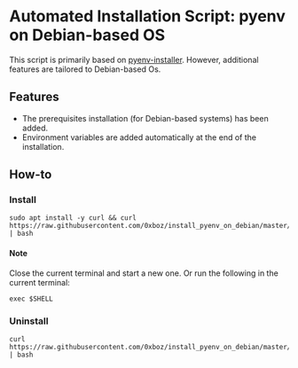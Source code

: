 # Automated Installation Script: pyenv on Debian-based OS

This script is primarily based on [pyenv-installer](https://github.com/pyenv/pyenv-installer). However,
additional features are tailored to Debian-based Os.  

## Features

* The prerequisites installation (for Debian-based systems) has been added.  
* Environment variables are added automatically at the end of the installation.

## How-to

### Install

```shell
sudo apt install -y curl && curl https://raw.githubusercontent.com/0xboz/install_pyenv_on_debian/master/install.sh | bash
```

#### Note

Close the current terminal and start a new one. Or run the following in the current terminal:

```shell
exec $SHELL
```

### Uninstall

```shell
curl https://raw.githubusercontent.com/0xboz/install_pyenv_on_debian/master/uninstall.sh | bash
```
